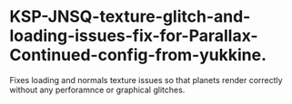 # KSP-JNSQ-texture-glitch-and-loading-issues-fix-for-Parallax-Continued-config-from-yukkine.
Fixes loading and normals texture issues so that planets render correctly without any perforamnce or graphical glitches.
